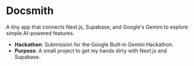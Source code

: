 # Docsmith

A tiny app that connects Next.js, Supabase, and Google's Gemini to explore simple AI-powered features.

- **Hackathon**: Submission for the Google Built‑in Gemini Hackathon.
- **Purpose**: A small project to get my hands dirty with Next.js and Supabase.
